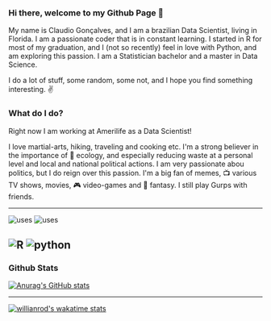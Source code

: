 ### Hi there, welcome to my Github Page 👋

My name is Claudio Gonçalves, and I am a brazilian Data Scientist, living in Florida. I am a passionate coder that is in constant learning. I started in R for most of my graduation, and I (not so recently) feel in love with Python, and am exploring this passion.
I am a Statistician bachelor and a master in Data Science.

I do a lot of stuff, some random, some not, and I hope you find something interesting. :v: 

### What do I do?

Right now I am working at Amerilife as a Data Scientist! 


I love martial-arts, hiking, traveling and cooking etc. I'm a strong believer in the importance of 💚 ecology, and especially reducing waste at a personal level and local and national political actions. I am very passionate abou politics, but I do reign over this passion.  I'm a big fan of memes, :tv: various TV shows, movies, :video_game: video-games and :game_die: fantasy. I still play Gurps with friends.


---

<img alt="uses" src="https://img.shields.io/badge/uses-badges-orange" /> <img alt="uses" src="https://img.shields.io/badge/uses%20-git-yellowgreen" />

<img alt="R" src="https://img.shields.io/badge/love it-276DC3?logo=r&logocolor==white&style=for-the-badge" /> <img alt="python" src="https://img.shields.io/badge/ daily driver -000000?logo=python&logocolor==yeallow&style=for-the-badge" /> 
---
### Github Stats


[![Anurag's GitHub stats](https://github-readme-stats.vercel.app/api?username=cvgoncalves)](https://github.com/anuraghazra/github-readme-stats)

---

[![willianrod's wakatime stats](https://github-readme-stats.vercel.app/api/wakatime?username=vinny_cvg)](https://github.com/anuraghazra/github-readme-stats)

<!--
**yscman/yscman** is a ✨ _special_ ✨ repository because its `README.md` (this file) appears on your GitHub profile.

Here are some ideas to get you started:

- 🔭 I’m currently working on ...
- 🌱 I’m currently learning ...
- 👯 I’m looking to collaborate on ...
- 🤔 I’m looking for help with ...
- 💬 Ask me about ...
- 📫 How to reach me: ...
- 😄 Pronouns: ...
- ⚡ Fun fact: ...
-->
